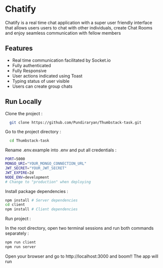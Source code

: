 
# Chatify

Chatify is  a real time chat application with a super user friendly interface that allows users users to chat with other individuals, create  Chat Rooms and enjoy seamless communication with fellow members
 


## Features

- Real time communication facilitated by Socket.io
- Fully authenticated 
- Fully Responsive
- User actions indicated using Toast
- Typing status of user visible
- Users can create group chats




## Run Locally

Clone the project :

```bash
  git clone https://github.com/Pundiraryan/Thumbstack-task.git
```

Go to the project directory :

```bash
  cd Thumbstack-task
```

Rename .env.example into .env and put all credentials :

```bash
PORT=5000
MONGO_URI="YOUR_MONGO_CONNECTION_URL"
JWT_SECRET="YOUR_JWT_SECRET"
JWT_EXPIRE=2d
NODE_ENV=development 
# Change to "production" when deploying
```

Install package dependencies :

```bash
npm install # Server dependencies
cd client
npm install # Client dependencies
```

Run project :

In the root directory, open two terminal sessions and run both commands separately :

```bash
npm run client
npm run server
```
 Open your browser and go to http://localhost:3000 and boom!! The app will run 


